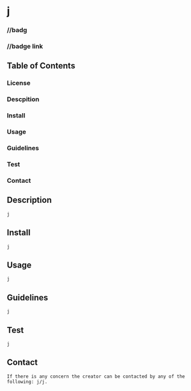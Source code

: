 # j

  ### //badg
  ### //badge link

  ## Table of Contents
  ### License
  ### Descpition
  ### Install
  ### Usage
  ### Guidelines
  ### Test
  ### Contact

  ## Description
    j

  ## Install
    j
  ## Usage
    j
  ## Guidelines
    j
  ## Test
    j
  ## Contact
    If there is any concern the creator can be contacted by any of the following: j/j.




